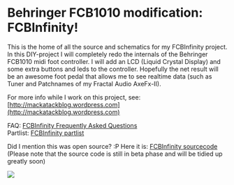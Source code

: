 Behringer FCB1010 modification: FCBInfinity!
===========

This is the home of all the source and schematics for my FCBInfinity project. In this DIY-project I will completely redo the internals of the Behringer FCB1010 midi foot controller. I will add an LCD (Liquid Crystal Display) and some extra buttons and leds to the controller. Hopefully the net result will be an awesome foot pedal that allows me to see realtime data (such as Tuner and Patchnames of my Fractal Audio AxeFx-II).

For more info while I work on this project, see: [http://mackatackblog.wordpress.com](http://mackatackblog.wordpress.com)


FAQ: [FCBInfinity Frequently Asked Questions](https://github.com/mackatack/FCBInfinity/blob/master/faq.md)  
Partlist: [FCBInfinity partlist](https://github.com/mackatack/FCBInfinity/blob/master/Partlist.md)

Did I mention this was open source? :P Here it is: [FCBInfinity sourcecode](https://github.com/mackatack/FCBInfinity/tree/master/Teensyduino/fcbinfinity)  
(Please note that the source code is still in beta phase and will be tidied up greatly soon)

![](http://mackatackblog.files.wordpress.com/2012/06/wpid-20120626_0924241.jpg?w=630)